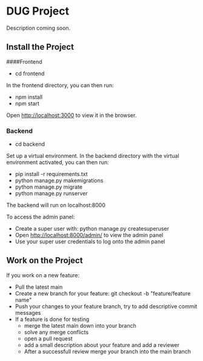 # DUG Project

Description coming soon.

## Install the Project

####Frontend

* cd frontend

In the frontend directory, you can then run:

* npm install
* npm start 

Open [http://localhost:3000](http://localhost:3000) to view it in the browser.

### Backend

* cd backend

Set up a virtual environment. In the backend directory with the virtual environment activated, you can then run:

* pip install -r requirements.txt 
* python manage.py makemigrations
* python manage.py migrate
* python manage.py runserver

The backend will run on localhost:8000

To access the admin panel:

* Create a super user with: python manage.py createsuperuser
* Open [http://localhost:8000/admin/](http://localhost:8000/admin/) to view the admin panel
* Use your super user credentials to log onto the admin panel

## Work on the Project

If you work on a new feature:

* Pull the latest main
* Create a new branch for your feature: git checkout -b "feature/feature name"
* Push your changes to your feature branch, try to add descriptive commit messages 
* If a feature is done for testing 
   * merge the latest main down into your branch
   * solve any merge conflicts
   * open a pull request
   * add a small description about your feature and add a reviewer
   * After a successfull review merge your branch into the main branch
